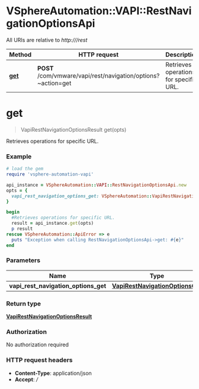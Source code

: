 # VSphereAutomation::VAPI::RestNavigationOptionsApi

All URIs are relative to *http:///rest*

Method | HTTP request | Description
------------- | ------------- | -------------
[**get**](RestNavigationOptionsApi.md#get) | **POST** /com/vmware/vapi/rest/navigation/options?~action&#x3D;get | Retrieves operations for specific URL.


# **get**
> VapiRestNavigationOptionsResult get(opts)

Retrieves operations for specific URL.

### Example
```ruby
# load the gem
require 'vsphere-automation-vapi'

api_instance = VSphereAutomation::VAPI::RestNavigationOptionsApi.new
opts = {
  vapi_rest_navigation_options_get: VSphereAutomation::VapiRestNavigationOptionsGet.new # VapiRestNavigationOptionsGet | 
}

begin
  #Retrieves operations for specific URL.
  result = api_instance.get(opts)
  p result
rescue VSphereAutomation::ApiError => e
  puts "Exception when calling RestNavigationOptionsApi->get: #{e}"
end
```

### Parameters

Name | Type | Description  | Notes
------------- | ------------- | ------------- | -------------
 **vapi_rest_navigation_options_get** | [**VapiRestNavigationOptionsGet**](VapiRestNavigationOptionsGet.md)|  | [optional] 

### Return type

[**VapiRestNavigationOptionsResult**](VapiRestNavigationOptionsResult.md)

### Authorization

No authorization required

### HTTP request headers

 - **Content-Type**: application/json
 - **Accept**: */*



